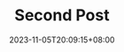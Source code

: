 ---
title: "Second Post"
date: 2023-11-05T20:09:15+08:00
description: ""
draft: false 
tags: ["linux"]
---
